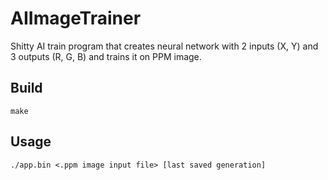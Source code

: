 # AIImageTrainer
Shitty AI train program that creates neural network with 2 inputs (X, Y) and 3 outputs (R, G, B) and trains it on PPM image.
## Build
```
make
```
## Usage
```
./app.bin <.ppm image input file> [last saved generation]
```
